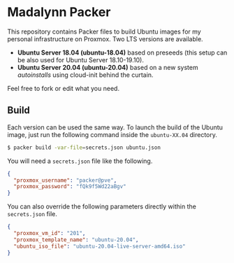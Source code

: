 # Madalynn Packer

This repository contains Packer files to build Ubuntu images for my personal infrastructure on Proxmox. Two LTS versions are available.

* **Ubuntu Server 18.04 (ubuntu-18.04)** based on preseeds (this setup can be also used for Ubuntu Server 18.10-19.10).
* **Ubuntu Server 20.04 (ubuntu-20.04)** based on a new system *autoinstalls* using cloud-init behind the curtain.

Feel free to fork or edit what you need.

## Build

Each version can be used the same way. To launch the build of the Ubuntu image, just run the following command inside the `ubuntu-XX.04` directory.

```sh
$ packer build -var-file=secrets.json ubuntu.json
```

You will need a `secrets.json` file like the following.

```json
{
  "proxmox_username": "packer@pve",
  "proxmox_password": "fQk9f5Wd22aBgv"
}
```

 You can also override the following parameters directly within the `secrets.json` file.

```json
{
  "proxmox_vm_id": "201",
  "proxmox_template_name": "ubuntu-20.04",
  "ubuntu_iso_file": "ubuntu-20.04-live-server-amd64.iso"
}
```
